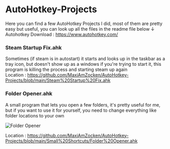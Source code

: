# AutoHotkey-Projects
Here you can find a few AutoHotkey Projects I did, most of them are pretty easy but useful, you can look up all the files in the readme file below ↓ <br/>
Autohotkey Download : https://www.autohotkey.com/

### Steam Startup Fix.ahk
Sometimes (if steam is in autostart) it starts and looks up in the taskbar as a tray icon, but doesn't show up as a windows if you're trying to start it, this program is killing the process and starting steam up again <br/>
Location : https://github.com/MaxiAmZocken/AutoHotkey-Projects/blob/main/Steam%20Startup%20Fix.ahk

### Folder Opener.ahk

A small program that lets you open a few folders, it's pretty useful for me, but if you want to use it for yourself, you need to change everything like folder locations to your own

![Folder Opener](https://i.imgur.com/ITca9I7.png)

Location : https://github.com/MaxiAmZocken/AutoHotkey-Projects/blob/main/Small%20Shortcuts/Folder%20Opener.ahk
